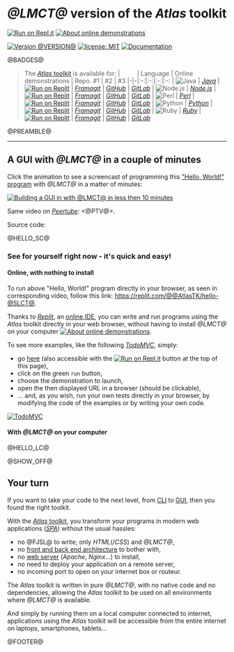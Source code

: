 # *@LMCT@* version of the *Atlas* toolkit

[![Run on Repl.it](https://q37.info/s/kpm7xhfm.png)](https://q37.info/s/@GRSS@)  [![About online demonstrations](https://img.shields.io/badge/about-online%20demonstrations-informational)](https://q37.info/s/sssznrb4)

[![Version @VERSION@](https://img.shields.io/static/v1.svg?&color=90b4ed&label=Version&message=@VERSION@&style=for-the-badge)](http://github.com/epeios-q37/atlas-@SLCT@/)
[![license: MIT](https://img.shields.io/github/license/epeios-q37/atlas-@SLCT@?color=yellow&style=for-the-badge)](https://github.com/epeios-q37/atlas-@SLCT@/blob/master/LICENSE)
[![Documentation](https://img.shields.io/static/v1?label=documentation&message=atlastk.org&color=ff69b4&style=for-the-badge)](https://atlastk.org)  

@BADGES@

<!--
Si la table ci-dessous est modifiée, alors modifier également (pages du site atlastk.org) :
- la page 'Home' ;
- la page 'Online demonstrations' ;
-->

> The [*Atlas* toolkit](https://atlastk.org) is available for:
> | &nbsp;&nbsp;&nbsp;&nbsp;&nbsp;&nbsp;&nbsp;&nbsp; | Language | Online demonstrations | Repo. #1 | #2 | #3
> |-|-|:-:|:-:|:-:|:-:
> | ![Java](https://q37.info/s/sgb9nq7x.svg) | [*Java*](https://q37.info/s/qtnkp9w4)  | [![Run on Replit](https://q37.info/s/kpm7xhfm.png)](https://q37.info/s/3vwk3h3n) | [*Framagit*](https://framagit.org/epeios-q37/atlas-java) | [*GitHub*](https://github.com/epeios-q37/atlas-java) | [*GitLab*](https://gitlab.com/epeios-q37/atlas-java)
> | ![Node.js](https://q37.info/s/b9ctj4bb.svg) | [*Node.js*](https://q37.info/s/3d7hr733) | [![Run on Replit](https://q37.info/s/kpm7xhfm.png)](https://q37.info/s/st7gccd4) | [*Framagit*](https://framagit.org/epeios-q37/atlas-node) | [*GitHub*](https://github.com/epeios-q37/atlas-node) | [*GitLab*](https://gitlab.com/epeios-q37/atlas-node)
> | ![Perl](https://q37.info/s/v9qkzvhk.svg) | [*Perl*](https://q37.info/s/4nvmwjgg)  | [![Run on Replit](https://q37.info/s/kpm7xhfm.png)](https://q37.info/s/h3h34zgq) | [*Framagit*](https://framagit.org/epeios-q37/atlas-perl) | [*GitHub*](https://github.com/epeios-q37/atlas-perl) | [*GitLab*](https://gitlab.com/epeios-q37/atlas-perl)
> | ![Python](https://q37.info/s/t4s3p4rk.svg) | [*Python*](https://q37.info/s/pd7j9k4r)  | [![Run on Replit](https://q37.info/s/kpm7xhfm.png)](https://q37.info/s/vwpsw73v) | [*Framagit*](https://framagit.org/epeios-q37/atlas-python) | [*GitHub*](https://github.com/epeios-q37/atlas-python) | [*GitLab*](https://gitlab.com/epeios-q37/atlas-python)
> | ![Ruby](https://q37.info/s/ngxztq4t.svg) | [*Ruby*](https://q37.info/s/gkfj3zpz)  | [![Run on Replit](https://q37.info/s/kpm7xhfm.png)](https://q37.info/s/9thdtmjg) | [*Framagit*](https://framagit.org/epeios-q37/atlas-ruby) | [*GitHub*](https://github.com/epeios-q37/atlas-ruby) | [*GitLab*](https://gitlab.com/epeios-q37/atlas-ruby)

@PREAMBLE@

---

## A GUI with *@LMCT@* in a couple of minutes

Click the animation to see a screencast of programming this ["Hello, World!" program](https://en.wikipedia.org/wiki/%22Hello,_World!%22_program) with *@LMCT@* in a matter of minutes:

[![Building a GUI in with *@LMCT@* in less then 10 minutes](https://q37.info/s/qp4z37pg.gif)](@YTV@)

Same video on [*Peertube*](https://en.wikipedia.org/wiki/PeerTube): <@PTV@>.

Source code:

@HELLO_SC@

### See for yourself right now - it's quick and easy!

#### Online, with nothing to install

To run above "Hello, World!" program directly in your browser, as seen in corresponding video, follow this link: <https://replit.com/@@AtlasTK/hello-@SLCT@>.

Thanks to [*Replit*](https://q37.info/s/mxmgq3qm), an [online IDE](https://q37.info/s/zzkzbdw7), you can write and run programs using the *Atlas* toolkit directly in your web browser, without having to install *@LMCT@* on your computer [![About online demonstrations](https://img.shields.io/badge/about-online%20demonstrations-informational)](https://q37.info/s/sssznrb4).

To see more examples, like the following [*TodoMVC*](http://todomvc.com/), simply:
- go [here](https://q37.info/s/@GRSS@) (also accessible with the [![Run on Repl.it](https://q37.info/s/kpm7xhfm.png)](https://q37.info/s/@GRSS@) button at the top of this page),
- click on the green `run` button,
- choose the demonstration to launch,
- open the then displayed URL in a browser (should be clickable), 
- … and, as you wish, run your own tests directly in your browser, by modifying the code of the examples or by writing your own code.

[![TodoMVC](https://q37.info/download/TodoMVC.gif "The TodoMVC application made with the Atlas toolkit")](https://q37.info/s/@GRSS@)

#### With *@LMCT@* on your computer

@HELLO_LC@

@SHOW_OFF@

## Your turn

If you want to take your code to the next level, from [CLI](https://q37.info/s/cnh9nrw9) to [GUI](https://q37.info/s/hw9n3pjs), then you found the right toolkit.

With the [*Atlas* toolkit](http://atlastk.org/), you transform your programs in modern web applications ([*SPA*](https://q37.info/s/7sbmxd3j)) without the usual hassles:
- no @FJSL@ to write; only *HTML*(/*CSS*) and *@LMCT@*,
- no [front and back end architecture](https://q37.info/s/px7hhztd) to bother with,
- no [web server](https://q37.info/s/n3hpwsht) (*Apache*, *Nginx*…) to install,
- no need to deploy your application on a remote server,
- no incoming port to open on your internet box or routeur.

The *Atlas* toolkit is written in pure *@LMCT@*, with no native code and no dependencies, allowing the *Atlas* toolkit to be used on all environments where *@LMCT@* is available. 

And simply by running them on a local computer connected to internet, applications using the *Atlas* toolkit will be accessible from the entire internet on laptops, smartphones, tablets…

@FOOTER@
